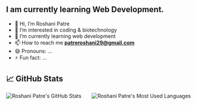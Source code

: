 ## I am currently learning Web Development.

- 👋 Hi, I’m Roshani Patre
- 👀 I’m interested in coding & biotechnology
- 🌱 I’m currently learning web development
- 📫 How to reach me **patreroshani29@gmail.com**
- 😄 Pronouns: ...
- ⚡ Fun fact: ...

## 📈 GitHub Stats

<img align="right" src="https://github-readme-stats.vercel.app/api/top-langs/?username=roshanipatre&theme=dark&count_private=true&hide=html" alt="Roshani Patre's Most Used Languages" />

<img align="center" src="https://github-readme-stats.vercel.app/api?username=roshanipatre&show_icons=true&theme=dark" alt="Roshani Patre's GitHub Stats" />

<br>
